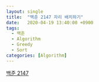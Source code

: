 ```yaml
---
layout: single
title:  "백준 2147 자리 배치하기"
date:   2020-04-19 13:40:00 +0900
tags:
  - 백준
  - Algorithm
  - Greedy
  - Sort
categories: [Algorithm]
---
```




[백준 2147](https://www.acmicpc.net/problem/2147)



